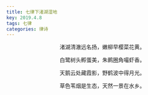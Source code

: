 ```yaml
---
title: 七律下渚湖湿地
key: 2019.4.8
tags: 七律
categories: 律诗
---
```


<p align="center">渚湖清澈远名扬，嫩柳早樱菜花黄。
</p>
<p align="center">白鹭树头孵蛋美，朱鹮圈角嘬虾香。
</p>
<p align="center">天鹅云处藏霞影，野鹤波中得月光。
</p>
<p align="center">草色苇烟是生态，天然一景在水乡。
</p>
